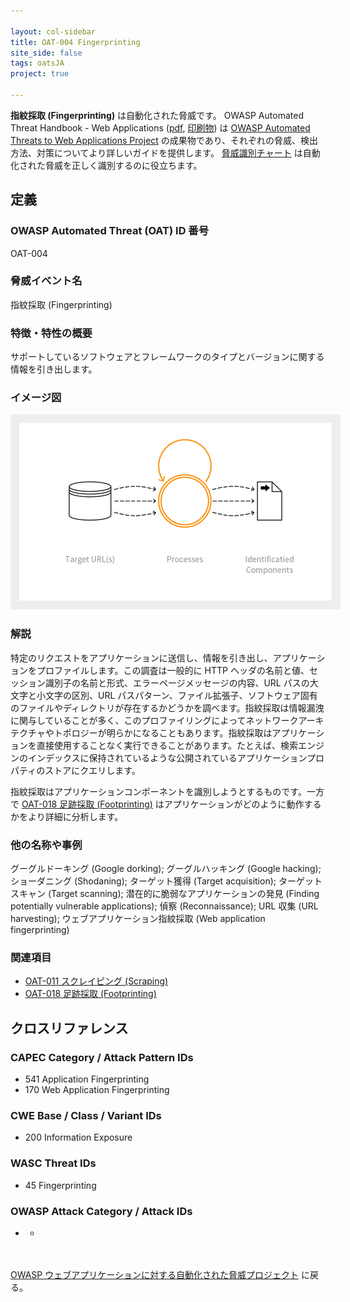```yaml
---

layout: col-sidebar
title: OAT-004 Fingerprinting
site_side: false
tags: oatsJA
project: true

---
```


**指紋採取 (Fingerprinting)** は自動化された脅威です。 OWASP Automated Threat Handbook - Web Applications ([pdf](https://github.com/OWASP/www-project-automated-threats-to-web-applications/tree/master/assets/files/EN), [印刷物](http://www.lulu.com/shop/owasp-foundation/automated-threat-handbook/paperback/product-23540699.html)) は [OWASP Automated Threats to Web Applications Project](../../../) の成果物であり、それぞれの脅威、検出方法、対策についてより詳しいガイドを提供します。 [脅威識別チャート](https://www.owasp.org/www-project-automated-threats-to-web-applications/assets/files/oat-ontology-decision-chart.pdf) は自動化された脅威を正しく識別するのに役立ちます。

## 定義
### OWASP Automated Threat (OAT) ID 番号
OAT-004

### 脅威イベント名
指紋採取 (Fingerprinting)

### 特徴・特性の概要
サポートしているソフトウェアとフレームワークのタイプとバージョンに関する情報を引き出します。

### イメージ図
<img alt="Indicative diagram for OAT-004" src="images/500px-OAT-004_Fingerprinting.png" style="background-color:#eeeeee;padding:1em;">

### 解説
特定のリクエストをアプリケーションに送信し、情報を引き出し、アプリケーションをプロファイルします。この調査は一般的に HTTP ヘッダの名前と値、セッション識別子の名前と形式、エラーページメッセージの内容、URL パスの大文字と小文字の区別、URL パスパターン、ファイル拡張子、ソフトウェア固有のファイルやディレクトリが存在するかどうかを調べます。指紋採取は情報漏洩に関与していることが多く、このプロファイリングによってネットワークアーキテクチャやトポロジーが明らかになることもあります。指紋採取はアプリケーションを直接使用することなく実行できることがあります。たとえば、検索エンジンのインデックスに保持されているような公開されているアプリケーションプロパティのストアにクエリします。

指紋採取はアプリケーションコンポーネントを識別しようとするものです。一方で [OAT-018 足跡採取 (Footprinting)](OAT-018_Footprinting.md) はアプリケーションがどのように動作するかをより詳細に分析します。


### 他の名称や事例
グーグルドーキング (Google dorking); グーグルハッキング (Google hacking); ショーダニング (Shodaning); ターゲット獲得 (Target acquisition); ターゲットスキャン (Target scanning); 潜在的に脆弱なアプリケーションの発見 (Finding potentially vulnerable applications); 偵察 (Reconnaissance); URL 収集 (URL harvesting); ウェブアプリケーション指紋採取 (Web application fingerprinting)

### 関連項目
* [OAT-011 スクレイピング (Scraping)](OAT-011_Scraping.md)
* [OAT-018 足跡採取 (Footprinting)](OAT-018_Footprinting.md)

## クロスリファレンス
### CAPEC Category / Attack Pattern IDs
* 541 Application Fingerprinting
* 170 Web Application Fingerprinting

### CWE Base / Class / Variant IDs
* 200 Information Exposure

### WASC Threat IDs
* 45 Fingerprinting

### OWASP Attack Category / Attack IDs
* -

<br/><br/>[OWASP ウェブアプリケーションに対する自動化された脅威プロジェクト](../../../) に戻る。<br/><br/>
